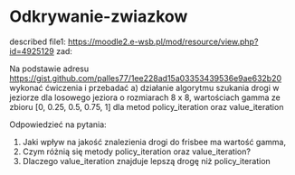# Odkrywanie-zwiazkow
described file1: https://moodle2.e-wsb.pl/mod/resource/view.php?id=4925129
zad: 

Na podstawie adresu https://gist.github.com/palles77/1ee228ad15a03353439536e9ae632b20 wykonać ćwiczenia i przebadać
a) działanie algorytmu szukania drogi w jeziorze dla losowego jeziora o rozmiarach 8 x 8, wartościach gamma ze zbioru [0, 0.25, 0.5, 0.75, 1] dla metod policy_iteration oraz value_iteration

Odpowiedzieć na pytania:
1. Jaki wpływ na jakość znalezienia drogi do frisbee ma wartość gamma,
2. Czym różnią się metody policy_iteration oraz value_iteration?
3. Dlaczego value_iteration znajduje lepszą drogę niż policy_iteration
